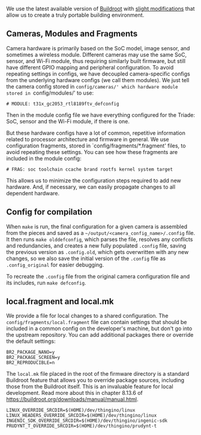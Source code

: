 We use the latest available version of [Buildroot][1] with [slight modifications][2] that allow us to create a truly portable building environment.

## Cameras, Modules and Fragments

Camera hardware is primarily based on the SoC model, image sensor, and sometimes a wireless module. Different cameras may use the same SoC, sensor, and Wi-Fi module, thus requiring similarly built firmware, but still have different GPIO mapping and peripheral configuration. To avoid repeating settings in configs, we have decoupled camera-specific configs from the underlying hardware configs (we call them modules). We just tell the camera config stored in `config/cameras/' which hardware module stored in `config/modules/' to use:

```
# MODULE: t31x_gc2053_rtl8189ftv_defconfig
```

Then in the module config file we have everything configured for the Triade: SoC, sensor and the Wi-Fi module, if there is one.

But these hardware configs have a lot of common, repetitive information related to processor architecture and firmware in general. We use configuration fragments, stored in `config/fragments/*.fragment' files, to avoid repeating these settings. You can see how these fragments are included in the module config:

```
# FRAG: soc toolchain ccache brand rootfs kernel system target
```

This allows us to minimize the configuration steps required to add new hardware. And, if necessary, we can easily propagate changes to all dependent hardware.

## Config for compilation

When `make` is run, the final configuration for a given camera is assembled from the pieces and saved as a `~/output/<camera_config_name>/.config` file. It then runs `make olddefconfig`, which parses the file, resolves any conflicts and redundancies, and creates a new fully populated `.config` file, saving the previous version as `.config.old`, which gets overwritten with any new changes, so we also save the initial version of the `.config` file as `.config_original` for easier debugging.

To recreate the `.config` file from the original camera configuration file and its includes, run `make defconfig`.

## local.fragment and local.mk

We provide a file for local changes to a shared configuration. The `config/fragments/local.fragment` file can contain settings that should be included in a common config on the developer's machine, but don't go into the upstream repository. You can add additional packages there or override the default settings:

```
BR2_PACKAGE_NANO=y
BR2_PACKAGE_SCREEN=y
BR2_REPRODUCIBLE=n
```

The `local.mk` file placed in the root of the firmware directory is a standard Buildroot feature that allows you to override package sources, including those from the Buildroot itself. This is an invaluable feature for local development. Read more about this in chapter 8.13.6 of <https://buildroot.org/downloads/manual/manual.html>.

```
LINUX_OVERRIDE_SRCDIR=$(HOME)/dev/thingino/linux
LINUX_HEADERS_OVERRIDE_SRCDIR=$(HOME)/dev/thingino/linux
INGENIC_SDK_OVERRIDE_SRCDIR=$(HOME)/dev/thingino/ingenic-sdk
PRUDYNT_T_OVERRIDE_SRCDIR=$(HOME)/dev/thingino/prudynt-t
```

[1]: https://buildroot.org/
[2]: https://github.com/buildroot/buildroot/compare/master...themactep:buildroot:master